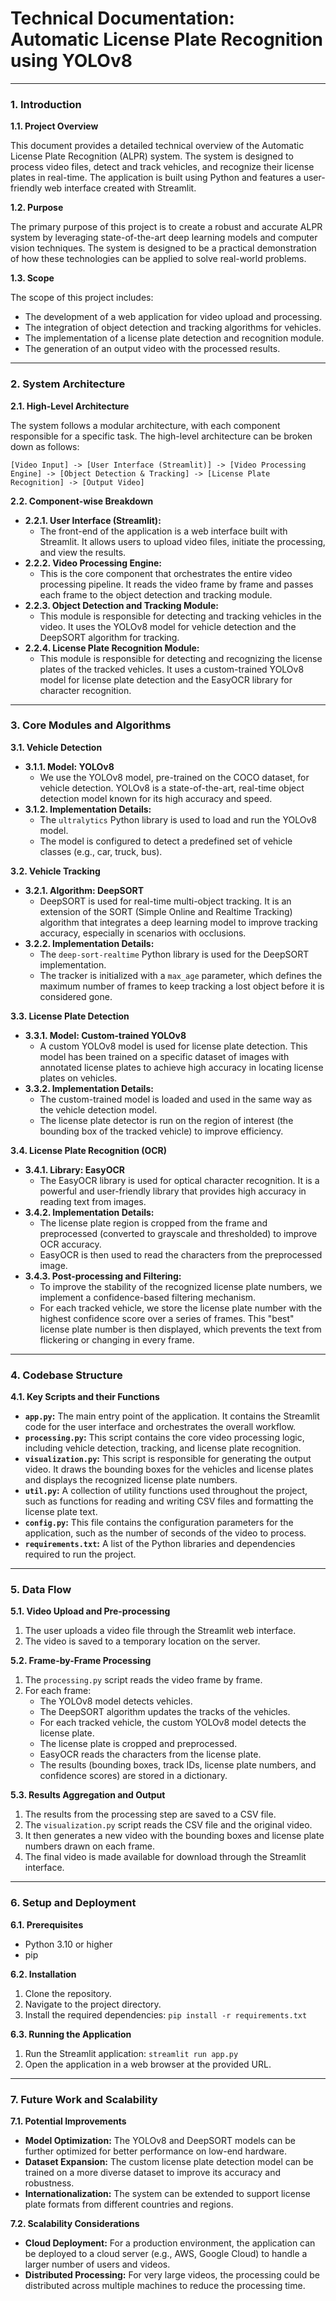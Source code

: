 # Technical Documentation: Automatic License Plate Recognition using YOLOv8

---

### **1. Introduction**

**1.1. Project Overview**

This document provides a detailed technical overview of the Automatic License Plate Recognition (ALPR) system. The system is designed to process video files, detect and track vehicles, and recognize their license plates in real-time. The application is built using Python and features a user-friendly web interface created with Streamlit.

**1.2. Purpose**

The primary purpose of this project is to create a robust and accurate ALPR system by leveraging state-of-the-art deep learning models and computer vision techniques. The system is designed to be a practical demonstration of how these technologies can be applied to solve real-world problems.

**1.3. Scope**

The scope of this project includes:
*   The development of a web application for video upload and processing.
*   The integration of object detection and tracking algorithms for vehicles.
*   The implementation of a license plate detection and recognition module.
*   The generation of an output video with the processed results.

---

### **2. System Architecture**

**2.1. High-Level Architecture**

The system follows a modular architecture, with each component responsible for a specific task. The high-level architecture can be broken down as follows:

```
[Video Input] -> [User Interface (Streamlit)] -> [Video Processing Engine] -> [Object Detection & Tracking] -> [License Plate Recognition] -> [Output Video]
```

**2.2. Component-wise Breakdown**

*   **2.2.1. User Interface (Streamlit):**
    *   The front-end of the application is a web interface built with Streamlit. It allows users to upload video files, initiate the processing, and view the results.
*   **2.2.2. Video Processing Engine:**
    *   This is the core component that orchestrates the entire video processing pipeline. It reads the video frame by frame and passes each frame to the object detection and tracking module.
*   **2.2.3. Object Detection and Tracking Module:**
    *   This module is responsible for detecting and tracking vehicles in the video. It uses the YOLOv8 model for vehicle detection and the DeepSORT algorithm for tracking.
*   **2.2.4. License Plate Recognition Module:**
    *   This module is responsible for detecting and recognizing the license plates of the tracked vehicles. It uses a custom-trained YOLOv8 model for license plate detection and the EasyOCR library for character recognition.

---

### **3. Core Modules and Algorithms**

**3.1. Vehicle Detection**

*   **3.1.1. Model: YOLOv8**
    *   We use the YOLOv8 model, pre-trained on the COCO dataset, for vehicle detection. YOLOv8 is a state-of-the-art, real-time object detection model known for its high accuracy and speed.
*   **3.1.2. Implementation Details:**
    *   The `ultralytics` Python library is used to load and run the YOLOv8 model.
    *   The model is configured to detect a predefined set of vehicle classes (e.g., car, truck, bus).

**3.2. Vehicle Tracking**

*   **3.2.1. Algorithm: DeepSORT**
    *   DeepSORT is used for real-time multi-object tracking. It is an extension of the SORT (Simple Online and Realtime Tracking) algorithm that integrates a deep learning model to improve tracking accuracy, especially in scenarios with occlusions.
*   **3.2.2. Implementation Details:**
    *   The `deep-sort-realtime` Python library is used for the DeepSORT implementation.
    *   The tracker is initialized with a `max_age` parameter, which defines the maximum number of frames to keep tracking a lost object before it is considered gone.

**3.3. License Plate Detection**

*   **3.3.1. Model: Custom-trained YOLOv8**
    *   A custom YOLOv8 model is used for license plate detection. This model has been trained on a specific dataset of images with annotated license plates to achieve high accuracy in locating license plates on vehicles.
*   **3.3.2. Implementation Details:**
    *   The custom-trained model is loaded and used in the same way as the vehicle detection model.
    *   The license plate detector is run on the region of interest (the bounding box of the tracked vehicle) to improve efficiency.

**3.4. License Plate Recognition (OCR)**

*   **3.4.1. Library: EasyOCR**
    *   The EasyOCR library is used for optical character recognition. It is a powerful and user-friendly library that provides high accuracy in reading text from images.
*   **3.4.2. Implementation Details:**
    *   The license plate region is cropped from the frame and preprocessed (converted to grayscale and thresholded) to improve OCR accuracy.
    *   EasyOCR is then used to read the characters from the preprocessed image.
*   **3.4.3. Post-processing and Filtering:**
    *   To improve the stability of the recognized license plate numbers, we implement a confidence-based filtering mechanism.
    *   For each tracked vehicle, we store the license plate number with the highest confidence score over a series of frames. This "best" license plate number is then displayed, which prevents the text from flickering or changing in every frame.

---

### **4. Codebase Structure**


**4.1. Key Scripts and their Functions**

*   **`app.py`:** The main entry point of the application. It contains the Streamlit code for the user interface and orchestrates the overall workflow.
*   **`processing.py`:** This script contains the core video processing logic, including vehicle detection, tracking, and license plate recognition.
*   **`visualization.py`:** This script is responsible for generating the output video. It draws the bounding boxes for the vehicles and license plates and displays the recognized license plate numbers.
*   **`util.py`:** A collection of utility functions used throughout the project, such as functions for reading and writing CSV files and formatting the license plate text.
*   **`config.py`:** This file contains the configuration parameters for the application, such as the number of seconds of the video to process.
*   **`requirements.txt`:** A list of the Python libraries and dependencies required to run the project.

---

### **5. Data Flow**

**5.1. Video Upload and Pre-processing**

1.  The user uploads a video file through the Streamlit web interface.
2.  The video is saved to a temporary location on the server.

**5.2. Frame-by-Frame Processing**

1.  The `processing.py` script reads the video frame by frame.
2.  For each frame:
    *   The YOLOv8 model detects vehicles.
    *   The DeepSORT algorithm updates the tracks of the vehicles.
    *   For each tracked vehicle, the custom YOLOv8 model detects the license plate.
    *   The license plate is cropped and preprocessed.
    *   EasyOCR reads the characters from the license plate.
    *   The results (bounding boxes, track IDs, license plate numbers, and confidence scores) are stored in a dictionary.

**5.3. Results Aggregation and Output**

1.  The results from the processing step are saved to a CSV file.
2.  The `visualization.py` script reads the CSV file and the original video.
3.  It then generates a new video with the bounding boxes and license plate numbers drawn on each frame.
4.  The final video is made available for download through the Streamlit interface.

---

### **6. Setup and Deployment**

**6.1. Prerequisites**

*   Python 3.10 or higher
*   pip

**6.2. Installation**

1.  Clone the repository.
2.  Navigate to the project directory.
3.  Install the required dependencies: `pip install -r requirements.txt`

**6.3. Running the Application**

1.  Run the Streamlit application: `streamlit run app.py`
2.  Open the application in a web browser at the provided URL.

---

### **7. Future Work and Scalability**

**7.1. Potential Improvements**

*   **Model Optimization:** The YOLOv8 and DeepSORT models can be further optimized for better performance on low-end hardware.
*   **Dataset Expansion:** The custom license plate detection model can be trained on a more diverse dataset to improve its accuracy and robustness.
*   **Internationalization:** The system can be extended to support license plate formats from different countries and regions.

**7.2. Scalability Considerations**

*   **Cloud Deployment:** For a production environment, the application can be deployed to a cloud server (e.g., AWS, Google Cloud) to handle a larger number of users and videos.
*   **Distributed Processing:** For very large videos, the processing could be distributed across multiple machines to reduce the processing time.
